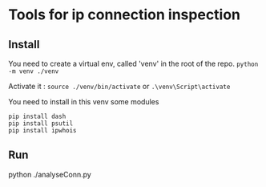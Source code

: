 # Tools for ip connection inspection


## Install

You need to create a virtual env, called 'venv' in the root of the repo.
`python -m venv ./venv `

Activate it :
`source ./venv/bin/activate`
or
`.\venv\Script\activate`

You need to install in this venv some modules

```
pip install dash
pip install psutil
pip install ipwhois
```

## Run
python ./analyseConn.py

